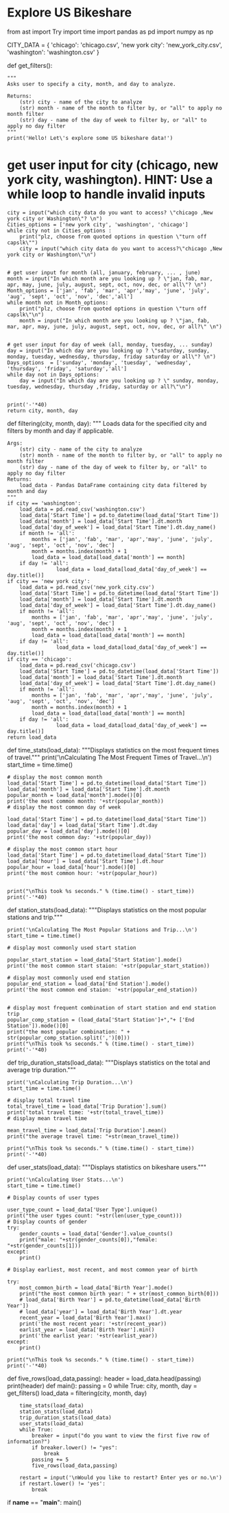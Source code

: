 # Explore US Bikeshare
from ast import Try
import time
import pandas as pd
import numpy as np

CITY_DATA = { 'chicago': 'chicago.csv',
              'new york city': 'new_york_city.csv',
              'washington': 'washington.csv' }

def get_filters(): 
    
    """
    Asks user to specify a city, month, and day to analyze.

    Returns:
        (str) city - name of the city to analyze
        (str) month - name of the month to filter by, or "all" to apply no month filter
        (str) day - name of the day of week to filter by, or "all" to apply no day filter
    """
    print('Hello! Let\'s explore some US bikeshare data!')
  # get user input for city (chicago, new york city, washington). HINT: Use a while loop to handle invalid inputs

    city = input("which city data do you want to access? \"chicago ,New york city or Washington\"? \n")
    Cities_options = ['new york city', 'washington', 'chicago']
    while city not in Cities_options :
        print("plz, choose from quoted options in question \"turn off capslk\"")
        city = input("which city data do you want to access?\"chicago ,New york city or Washington\"\n")
        

    # get user input for month (all, january, february, ... , june)
    month = input("In which month are you looking up ? \"jan, fab, mar, apr, may, june, july, august, sept, oct, nov, dec, or all\"? \n")
    Month_options = ['jan', 'fab', 'mar', 'apr','may', 'june', 'july', 'aug', 'sept', 'oct', 'nov', 'dec','all']
    while month not in Month_options:
        print("plz, choose from quoted options in question \"turn off capslk\"\n")
        month = input("In which month are you looking up ? \"jan, fab, mar, apr, may, june, july, august, sept, oct, nov, dec, or all?\" \n")
        

    # get user input for day of week (all, monday, tuesday, ... sunday)
    day = input("In which day are you looking up ? \"saturday, sunday, monday, tuesday, wednesday, thursday, friday saturday or all\"? \n")
    Days_options  = ['sunday', 'monday', 'tuesday', 'wednesday', 'thursday', 'friday', 'saturday','all']
    while day not in Days_options:
        day = input("In which day are you looking up ? \" sunday, monday, tuesday, wednesday, thursday ,friday, saturday or all?\"\n")
        

    print('-'*40)
    return city, month, day


def filtering(city, month, day):
    """
    Loads data for the specified city and filters by month and day if applicable.

    Args:
        (str) city - name of the city to analyze
        (str) month - name of the month to filter by, or "all" to apply no month filter
        (str) day - name of the day of week to filter by, or "all" to apply no day filter
    Returns:
        load_data - Pandas DataFrame containing city data filtered by month and day
    """
    if city == 'washington':
        load_data = pd.read_csv('washington.csv')
        load_data['Start Time'] = pd.to_datetime(load_data['Start Time'])
        load_data['month'] = load_data['Start Time'].dt.month
        load_data['day_of_week'] = load_data['Start Time'].dt.day_name()
        if month != 'all':
            months = ['jan', 'fab', 'mar', 'apr','may', 'june', 'july', 'aug', 'sept', 'oct', 'nov', 'dec']
            month = months.index(month) + 1
            load_data = load_data[load_data['month'] == month]
        if day != 'all':
                    load_data = load_data[load_data['day_of_week'] == day.title()]
    if city == 'new york city':
        load_data = pd.read_csv('new_york_city.csv')
        load_data['Start Time'] = pd.to_datetime(load_data['Start Time'])
        load_data['month'] = load_data['Start Time'].dt.month
        load_data['day_of_week'] = load_data['Start Time'].dt.day_name()
        if month != 'all':
            months = ['jan', 'fab', 'mar', 'apr','may', 'june', 'july', 'aug', 'sept', 'oct', 'nov', 'dec']
            month = months.index(month) + 1
            load_data = load_data[load_data['month'] == month]
        if day != 'all':
                    load_data = load_data[load_data['day_of_week'] == day.title()]
    if city == 'chicago':
        load_data = pd.read_csv('chicago.csv')
        load_data['Start Time'] = pd.to_datetime(load_data['Start Time'])
        load_data['month'] = load_data['Start Time'].dt.month
        load_data['day_of_week'] = load_data['Start Time'].dt.day_name()
        if month != 'all':
            months = ['jan', 'fab', 'mar', 'apr','may', 'june', 'july', 'aug', 'sept', 'oct', 'nov', 'dec']
            month = months.index(month) + 1
            load_data = load_data[load_data['month'] == month]
        if day != 'all':
                    load_data = load_data[load_data['day_of_week'] == day.title()]
    return load_data

def time_stats(load_data):
    """Displays statistics on the most frequent times of travel."""
    print('\nCalculating The Most Frequent Times of Travel...\n')
    start_time = time.time()

    # display the most common month
    load_data['Start Time'] = pd.to_datetime(load_data['Start Time'])
    load_data['month'] = load_data['Start Time'].dt.month
    popular_month = load_data['month'].mode()[0]
    print('the most common month: '+str(popular_month)) 
    # display the most common day of week

    load_data['Start Time'] = pd.to_datetime(load_data['Start Time'])
    load_data['day'] = load_data['Start Time'].dt.day
    popular_day = load_data['day'].mode()[0]
    print('the most common day: '+str(popular_day)) 

    # display the most common start hour
    load_data['Start Time'] = pd.to_datetime(load_data['Start Time'])
    load_data['hour'] = load_data['Start Time'].dt.hour
    popular_hour = load_data['hour'].mode()[0]
    print('the most common hour: '+str(popular_hour)) 


    print("\nThis took %s seconds." % (time.time() - start_time))
    print('-'*40)


def station_stats(load_data):
    """Displays statistics on the most popular stations and trip."""

    print('\nCalculating The Most Popular Stations and Trip...\n')
    start_time = time.time()

    # display most commonly used start station
    
    popular_start_station = load_data['Start Station'].mode()
    print('the most common start staion: '+str(popular_start_station)) 

    # display most commonly used end station
    popular_end_station = load_data['End Station'].mode()
    print('the most common end staion: '+str(popular_end_station)) 


    # display most frequent combination of start station and end station trip
    popular_comp_station = (load_data['Start Station']+","+ ['End Station']).mode()[0]
    print("the most popular combination: " + str(popular_comp_station.split(',')[0]))
    print("\nThis took %s seconds." % (time.time() - start_time))
    print('-'*40)


def trip_duration_stats(load_data):
    """Displays statistics on the total and average trip duration."""

    print('\nCalculating Trip Duration...\n')
    start_time = time.time()

    # display total travel time
    total_travel_time = load_data['Trip Duration'].sum()
    print('total travel time: '+str(total_travel_time))
    # display mean travel time
    
    mean_travel_time = load_data['Trip Duration'].mean()
    print("the average travel time: "+str(mean_travel_time))

    print("\nThis took %s seconds." % (time.time() - start_time))
    print('-'*40)


def user_stats(load_data):
    """Displays statistics on bikeshare users."""

    print('\nCalculating User Stats...\n')
    start_time = time.time()

    # Display counts of user types

    user_type_count = load_data['User Type'].unique()
    print("the user types count: "+str(len(user_type_count)))
    # Display counts of gender
    try:
        gender_counts = load_data['Gender'].value_counts()
        print("male: "+str(gender_counts[0]),"female: "+str(gender_counts[1]))
    except:
        print()

    # Display earliest, most recent, and most common year of birth
    
    try:
        most_common_birth = load_data['Birth Year'].mode()
        print("the most common birth year: " + str(most_common_birth[0]))
        # load_data['Birth Year'] = pd.to_datetime(load_data['Birth Year'])
        # load_data['year'] = load_data['Birth Year'].dt.year
        recent_year = load_data['Birth Year'].max()
        print('the most recent year: '+str(recent_year)) 
        earlist_year = load_data['Birth Year'].min()
        print('the earlist year: '+str(earlist_year)) 
    except:
        print()

    print("\nThis took %s seconds." % (time.time() - start_time))
    print('-'*40)

def five_rows(load_data,passing):
    header = load_data.head(passing)
    print(header)
def main():
    passing = 0
    while True:
        city, month, day = get_filters()
        load_data = filtering(city, month, day)

        time_stats(load_data)
        station_stats(load_data)
        trip_duration_stats(load_data)
        user_stats(load_data)
        while True:
            breaker = input("do you want to view the first five row of information?")
            if breaker.lower() != "yes":
                break
            passing += 5
            five_rows(load_data,passing)

        restart = input('\nWould you like to restart? Enter yes or no.\n')
        if restart.lower() != 'yes':
            break


if __name__ == "__main__":
	main()
